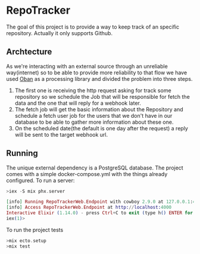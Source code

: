 # RepoTracker

The goal of this project is to provide a way to keep track of an specific repository. Actually it only supports Github.

## Archtecture

As we're interacting with an external source through an unreliable way(internet) so to be able to provide more reliability to that flow we have used [Oban](https://hexdocs.pm/oban/Oban.html) as a processing library and divided the problem into three steps.
1. The first one is receiving the http request asking for track some repository so we schedule the Job that will be responsible for fetch the data and the one that will reply for a webhook later.
2. The fetch job will get the basic information about the Repository and schedule a fetch user job for the users that we don't have in our database to be able to gather more information about these one.
3. On the scheduled date(the default is one day after the request) a reply will be sent to the target webhook url.

## Running

The unique external dependency is a PostgreSQL database. The project comes with a simple docker-compose.yml with the things already configured.
To run a server:
``` elixir
>iex -S mix phx.server

[info] Running RepoTrackerWeb.Endpoint with cowboy 2.9.0 at 127.0.0.1:4000 (http)
[info] Access RepoTrackerWeb.Endpoint at http://localhost:4000
Interactive Elixir (1.14.0) - press Ctrl+C to exit (type h() ENTER for help)
iex(1)>
```

To run the project tests
``` elixir
>mix ecto.setup
>mix test
```
